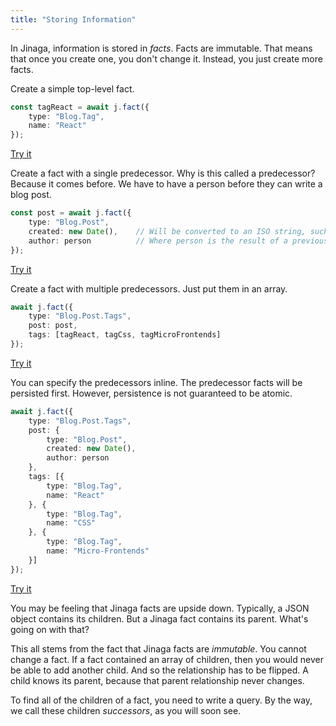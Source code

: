 ```yaml
---
title: "Storing Information"
---
```


In Jinaga, information is stored in *facts*.
Facts are immutable.
That means that once you create one, you don't change it.
Instead, you just create more facts.

Create a simple top-level fact.

```typescript
const tagReact = await j.fact({
    type: "Blog.Tag",
    name: "React"
});
```

[Try it](/examples/fact/single-fact)

Create a fact with a single predecessor.
Why is this called a predecessor?
Because it comes before.
We have to have a person before they can write a blog post.

```typescript
const post = await j.fact({
    type: "Blog.Post",
    created: new Date(),    // Will be converted to an ISO string, such as "2018-12-23T22:46:02.487Z".
    author: person          // Where person is the result of a previous j.fact.
});
```

[Try it](/examples/fact/single-predecessor)

Create a fact with multiple predecessors.
Just put them in an array.

```typescript
await j.fact({
    type: "Blog.Post.Tags",
    post: post,
    tags: [tagReact, tagCss, tagMicroFrontends]
});
```

[Try it](/examples/fact/multiple-predecessors)

You can specify the predecessors inline.
The predecessor facts will be persisted first.
However, persistence is not guaranteed to be atomic.

```typescript
await j.fact({
    type: "Blog.Post.Tags",
    post: {
        type: "Blog.Post",
        created: new Date(),
        author: person
    },
    tags: [{
        type: "Blog.Tag",
        name: "React"
    }, {
        type: "Blog.Tag",
        name: "CSS"
    }, {
        type: "Blog.Tag",
        name: "Micro-Frontends"
    }]
});
```

[Try it](/examples/fact/all-at-once)

You may be feeling that Jinaga facts are upside down.
Typically, a JSON object contains its children.
But a Jinaga fact contains its parent.
What's going on with that?

This all stems from the fact that Jinaga facts are *immutable*.
You cannot change a fact.
If a fact contained an array of children, then you would never be able to add another child.
And so the relationship has to be flipped.
A child knows its parent, because that parent relationship never changes.

To find all of the children of a fact, you need to write a query.
By the way, we call these children *successors*, as you will soon see.